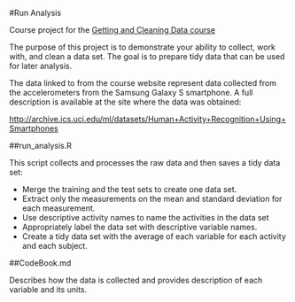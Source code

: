 #Run Analysis

Course project for the [Getting and Cleaning Data course](https://class.coursera.org/getdata-013)

The purpose of this project is to demonstrate your ability to collect, work with, and clean a data set. The goal is to prepare tidy data that can be used for later analysis.

The data linked to from the course website represent data collected from the accelerometers from the Samsung Galaxy S smartphone. A full description is available at the site where the data was obtained: 

http://archive.ics.uci.edu/ml/datasets/Human+Activity+Recognition+Using+Smartphones 


##run_analysis.R

This script collects and processes the raw data and then saves a tidy data set: 
* Merge the training and the test sets to create one data set.
* Extract only the measurements on the mean and standard deviation for each measurement. 
* Use descriptive activity names to name the activities in the data set
* Appropriately label the data set with descriptive variable names. 
* Create a tidy data set with the average of each variable for each activity and each subject.


##CodeBook.md

Describes how the data is collected and provides description of each variable and its units. 
